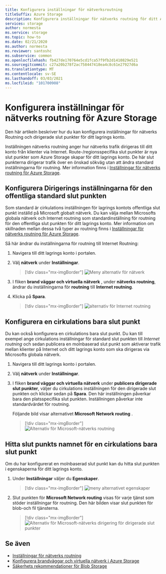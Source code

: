 ```yaml
---
title: Konfigurera inställningar för nätverksroutning
titleSuffix: Azure Storage
description: Konfigurera inställningar för nätverks routning för ditt Azure Storage-konto för att ange hur nätverks trafik dirigeras till ditt konto från klienter via Internet.
services: storage
author: normesta
ms.service: storage
ms.topic: how-to
ms.date: 02/21/2020
ms.author: normesta
ms.reviewer: santoshc
ms.subservice: common
ms.openlocfilehash: fb427de170764e5cd1fca57f9fb2d1410829e521
ms.sourcegitcommit: c27a20b278f2ac758447418ea4c8c61e27927d6a
ms.translationtype: MT
ms.contentlocale: sv-SE
ms.lasthandoff: 03/03/2021
ms.locfileid: "101700908"
---
```

# <a name="configure-network-routing-preference-for-azure-storage"></a>Konfigurera inställningar för nätverks routning för Azure Storage

Den här artikeln beskriver hur du kan konfigurera inställningar för nätverks Routning och dirigerade slut punkter för ditt lagrings konto. 

Inställningen nätverks routning anger hur nätverks trafik dirigeras till ditt konto från klienter via Internet. Route-/regionsspecifika slut punkter är nya slut punkter som Azure Storage skapar för ditt lagrings konto. De här slut punkterna dirigerar trafik över en önskad sökväg utan att ändra standard inställningarna för routning. Mer information finns i [Inställningar för nätverks routning för Azure Storage](network-routing-preference.md).

## <a name="configure-the-routing-preference-for-the-default-public-endpoint"></a>Konfigurera Dirigerings inställningarna för den offentliga standard slut punkten

Som standard är cirkulations inställningen för lagrings kontots offentliga slut punkt inställd på Microsoft globalt nätverk. Du kan välja mellan Microsofts globala nätverk och Internet routning som standardinställning för routning för den offentliga slut punkten för ditt lagrings konto. Mer information om skillnaden mellan dessa två typer av routning finns i [Inställningar för nätverks routning för Azure Storage](network-routing-preference.md). 

Så här ändrar du inställningarna för routning till Internet Routning:

1. Navigera till ditt lagrings konto i portalen.

2. Välj **nätverk** under **Inställningar**.

    > [!div class="mx-imgBorder"]
    > ![Meny alternativ för nätverk](./media/configure-network-routing-preference/networking-option.png)

3.  I fliken **brand väggar och virtuella nätverk** , under **nätverks routning**, ändrar du inställningarna för **routning** till **Internet routning**.

4.  Klicka på **Spara**.

    > [!div class="mx-imgBorder"]
    > ![alternativ för Internet routning](./media/configure-network-routing-preference/internet-routing-option.png)

## <a name="configure-a-route-specific-endpoint"></a>Konfigurera en cirkulations bara slut punkt

Du kan också konfigurera en cirkulations bara slut punkt. Du kan till exempel ange cirkulations inställningar för standard slut punkten till *Internet routning* och sedan publicera en molnbaserad slut punkt som aktiverar trafik mellan klienter på Internet och ditt lagrings konto som ska dirigeras via Microsofts globala nätverk.

1.  Navigera till ditt lagrings konto i portalen.

2.  Välj **nätverk** under **Inställningar**.

3.  I fliken **brand väggar och virtuella nätverk** under **publicera dirigerade slut punkter**, väljer du cirkulations inställningen för den dirigerade slut punkten och klickar sedan på **Spara**. Den här inställningen påverkar bara den platsspecifika slut punkten. Inställningen påverkar inte standardvärdet för routning.  

    Följande bild visar alternativet **Microsoft Network routing** .

    > [!div class="mx-imgBorder"]
    > ![Alternativ för Microsoft-nätverks routning](./media/configure-network-routing-preference/microsoft-network-routing-option.png)

## <a name="find-the-endpoint-name-for-a-route-specific-endpoint"></a>Hitta slut punkts namnet för en cirkulations bara slut punkt

Om du har konfigurerat en molnbaserad slut punkt kan du hitta slut punkten i egenskaperna för ditt lagrings konto.

1.  Under **Inställningar** väljer du **Egenskaper**.

    > [!div class="mx-imgBorder"]
    > ![meny alternativet egenskaper](./media/configure-network-routing-preference/properties.png)

2.  Slut punkten för **Microsoft Network routing** visas för varje tjänst som stöder inställningar för routning. Den här bilden visar slut punkten för blob-och fil tjänsterna.

    > [!div class="mx-imgBorder"]
    > ![Alternativ för Microsoft-nätverks dirigering för dirigerade slut punkter](./media/configure-network-routing-preference/routing-url.png)


## <a name="see-also"></a>Se även

- [Inställningar för nätverks routning](network-routing-preference.md)
- [Konfigurera brandväggar och virtuella nätverk i Azure Storage](storage-network-security.md)
- [Säkerhets rekommendationer för Blob Storage](../blobs/security-recommendations.md)
